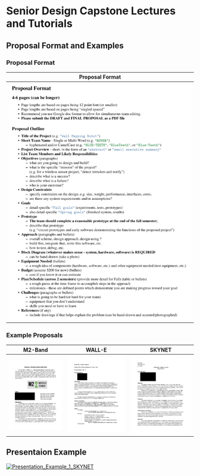 # Senior Design Capstone Lectures and Tutorials


## Proposal Format and Examples

### Proposal Format

| Proposal Format |
|:-:|
| [![proposal-format.png](https://github.com/kkatayama/capstone_tutorials/blob/main/Proposal/images/proposal-format.png)](https://github.com/kkatayama/capstone_tutorials/blob/main/Proposal/Proposal_Format.pdf) |

### Example Proposals

| M2-Band | WALL-E | SKYNET |
|:-:|:-:|:-:|
| [![M2-Band](https://raw.githubusercontent.com/kkatayama/capstone_tutorials/main/Proposal/images/m2-band.png)](https://github.com/kkatayama/capstone_tutorials/blob/main/Proposal/Proposal_Example_3_M2-Band.pdf) | [![WALL-E](https://raw.githubusercontent.com/kkatayama/capstone_tutorials/main/Proposal/images/wall-e.png)](https://github.com/kkatayama/capstone_tutorials/blob/main/Proposal/Proposal_Example_1_WALL-E.pdf) | [![SKYNET](https://raw.githubusercontent.com/kkatayama/capstone_tutorials/main/Proposal/images/sky-net.png)](https://github.com/kkatayama/capstone_tutorials/blob/main/Proposal/Proposal_Example_2_SKYNET.pdf) |


## Presentaion Example

[![Presentation_Example_1_SKYNET](https://media-temporary.preziusercontent.com/frames-public/a/2/a/9/e/d5ccaa442769b0817f20828a854380.webp)](https://kkatayama.github.io/capstone_tutorials/Presentation/Presentation_Example_1_SKYNET.html)
